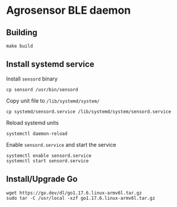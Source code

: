 # Agrosensor BLE daemon

## Building

```shell
make build
```

## Install systemd service

Install `sensord` binary

```shell
cp sensord /usr/bin/sensord
```

Copy unit file to `/lib/systemd/system/`

```shell
cp systemd/sensord.service /lib/systemd/system/sensord.service
```

Reload systemd units

```shell
systemctl daemon-reload
```

Enable `sensord.service` and start the service

```shell
systemctl enable sensord.service
systemctl start sensord.service
```

## Install/Upgrade Go

```shell
wget https://go.dev/dl/go1.17.6.linux-armv6l.tar.gz
sudo tar -C /usr/local -xzf go1.17.6.linux-armv6l.tar.gz
```

